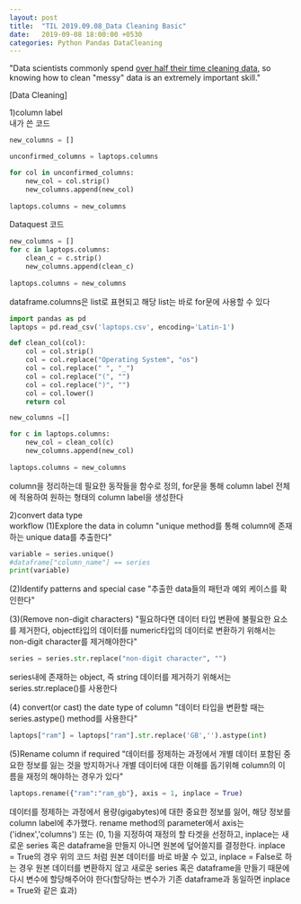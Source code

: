 ```yaml
---
layout: post
title:  "TIL 2019.09.08_Data Cleaning Basic"
date:   2019-09-08 18:00:00 +0530
categories: Python Pandas DataCleaning
---
```

"Data scientists commonly spend [over half their time cleaning data][Cleaning Big Data], so knowing how to clean "messy" data is an extremely important skill."

[Data Cleaning]

1)column label
<br/>
내가 쓴 코드
```python
new_columns = []

unconfirmed_columns = laptops.columns

for col in unconfirmed_columns:
    new_col = col.strip()
    new_columns.append(new_col)
    
laptops.columns = new_columns
```

Dataquest 코드
```python
new_columns = []
for c in laptops.columns:
    clean_c = c.strip()
    new_columns.append(clean_c)
    
laptops.columns = new_columns
```
dataframe.columns은 list로 표현되고 해당 list는 바로 for문에 사용할 수 있다

```python
import pandas as pd
laptops = pd.read_csv('laptops.csv', encoding='Latin-1')

def clean_col(col):
    col = col.strip()
    col = col.replace("Operating System", "os")
    col = col.replace(" ", "_")
    col = col.replace("(", "")
    col = col.replace(")", "")
    col = col.lower()
    return col

new_columns =[]

for c in laptops.columns:
    new_col = clean_col(c)
    new_columns.append(new_col)
    
laptops.columns = new_columns
```
column을 정리하는데 필요한 동작들을 함수로 정의, for문을 통해 column label 전체에 적용하여 원하는 형태의 column label을 생성한다

2)convert data type
<br/>
workflow
(1)Explore the data in column
"unique method를 통해 column에 존재하는 unique data를 추출한다"
```python
variable = series.unique()
#dataframe["column_name"] == series
print(variable)
```

(2)Identify patterns and special case 
"추출한 data들의 패턴과 예외 케이스를 확인한다"

(3)(Remove non-digit characters)
"필요하다면 데이터 타입 변환에 불필요한 요소를 제거한다, object타입의 데이터를 numeric타입의 데이터로 변환하기 위해서는 non-digit character를 제거해야한다"
```python
series = series.str.replace("non-digit character", "")
```
series내에 존재하는 object, 즉 string 데이터를 제거하기 위해서는 series.str.replace()를 사용한다

(4) convert(or cast) the date type of column
"데이터 타입을 변환할 때는 series.astype() method를 사용한다"
```python
laptops["ram"] = laptops["ram"].str.replace('GB','').astype(int)
```

(5)Rename column if required
"데이터를 정제하는 과정에서 개별 데이터 포함된 중요한 정보를 잃는 것을 방지하거나 개별 데이터에 대한 이해를 돕기위해 column의 이름을 재정의 해야하는 경우가 있다"
```python
laptops.rename({"ram":"ram_gb"}, axis = 1, inplace = True)
```
데이터를 정제하는 과정에서 용량(gigabytes)에 대한 중요한 정보를 잃어, 해당 정보를 column label에 추가했다.
rename method의 parameter에서 axis는 ('idnex','columns') 또는 (0, 1)을 지정하여 재정의 할 타겟을 선정하고, inplace는 새로운 series 혹은 dataframe을 만들지 아니면 원본에 덮어쓸지를 결정한다. inplace = True의 경우 위의 코드 처럼 원본 데이터를 바로 바꿀 수 있고, inplace = False로 하는 경우 원본 데이터를 변환하지 않고 새로운 series 혹은 dataframe을 만들기 때문에 다시 변수에 할당해주어야 한다(할당하는 변수가 기존 dataframe과 동일하면 inplace = True와 같은 효과)


[Cleaning Big Data]: https://www.forbes.com/sites/gilpress/2016/03/23/data-preparation-most-time-consuming-least-enjoyable-data-science-task-survey-says/#42b91e7e6f63

